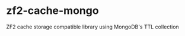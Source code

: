 zf2-cache-mongo
===============

ZF2 cache storage compatible library using MongoDB's TTL collection
